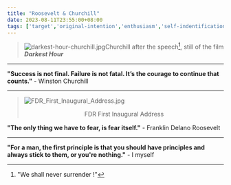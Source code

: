```yaml
---
title: "Roosevelt & Churchill"
date: 2023-08-11T23:55:00+08:00
tags: ['target','original-intention','enthusiasm','self-indentification ','historical-figure','grand-narrative']
---
```


>![darkest-hour-churchill.jpg](https://cdn.jsdelivr.net/gh/AlexLiu2022/resources/img/darkest-hour-churchill.jpg)Churchill after the speech[^1],  still of the film ***Darkest Hour***

---

**"Success is not final. Failure is not fatal. It’s the courage to continue that counts."** - Winston Churchill

---

>![FDR_First_Inaugural_Address.jpg](https://cdn.jsdelivr.net/gh/AlexLiu2022/resources/img/FDR_first_inaugural_address.jpg)
><center>FDR First Inaugural Address</center>

**"The only thing we have to fear, is fear itself."**  - Franklin Delano Roosevelt 




---

**"For a man, the first principle is that you should have principles and always stick to them, or you're nothing."** - I myself

[^1]: "We shall never  surrender !"


<style>
.post-body {
margin-top: 0 !important;
}
center {
line-height: 1.3;
}
.main{
padding-top: 4em;
}
</style>